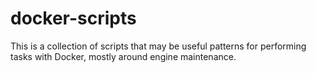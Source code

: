 docker-scripts
==============

This is a collection of scripts that may be useful patterns for performing tasks with Docker, mostly around engine maintenance.
